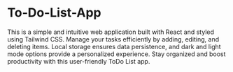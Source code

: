 # To-Do-List-App
This is a simple and intuitive web application built with React and styled using Tailwind CSS. Manage your tasks efficiently by adding, editing, and deleting items. Local storage ensures data persistence, and dark and light mode options provide a personalized experience. Stay organized and boost productivity with this user-friendly ToDo List app.
